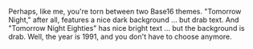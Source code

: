 Perhaps, like me, you're torn between two Base16 themes. "Tomorrow Night," after all, features a nice dark background ... but drab text. And "Tomorrow Night Eighties" has nice bright text ... but the background is drab. Well, the year is 1991, and you don't have to choose anymore.